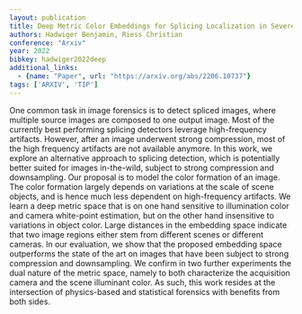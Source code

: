 ```yaml
---
layout: publication
title: Deep Metric Color Embeddings for Splicing Localization in Severely Degraded Images
authors: Hadwiger Benjamin, Riess Christian
conference: "Arxiv"
year: 2022
bibkey: hadwiger2022deep
additional_links:
  - {name: "Paper", url: "https://arxiv.org/abs/2206.10737"}
tags: ['ARXIV', 'TIP']
---
```

One common task in image forensics is to detect spliced images, where multiple source images are composed to one output image. Most of the currently best performing splicing detectors leverage high-frequency artifacts. However, after an image underwent strong compression, most of the high frequency artifacts are not available anymore. In this work, we explore an alternative approach to splicing detection, which is potentially better suited for images in-the-wild, subject to strong compression and downsampling. Our proposal is to model the color formation of an image. The color formation largely depends on variations at the scale of scene objects, and is hence much less dependent on high-frequency artifacts. We learn a deep metric space that is on one hand sensitive to illumination color and camera white-point estimation, but on the other hand insensitive to variations in object color. Large distances in the embedding space indicate that two image regions either stem from different scenes or different cameras. In our evaluation, we show that the proposed embedding space outperforms the state of the art on images that have been subject to strong compression and downsampling. We confirm in two further experiments the dual nature of the metric space, namely to both characterize the acquisition camera and the scene illuminant color. As such, this work resides at the intersection of physics-based and statistical forensics with benefits from both sides.
